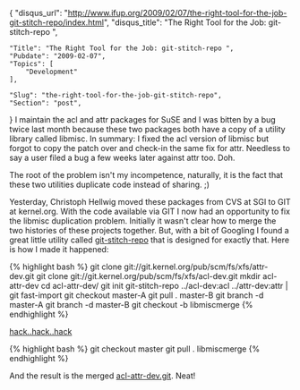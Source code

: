 {
	"disqus_url": "http://www.ifup.org/2009/02/07/the-right-tool-for-the-job-git-stitch-repo/index.html",
	"disqus_title": "The Right Tool for the Job: git-stitch-repo ",

	"Title": "The Right Tool for the Job: git-stitch-repo ",
	"Pubdate": "2009-02-07",
	"Topics": [
		"Development"
	],

	"Slug": "the-right-tool-for-the-job-git-stitch-repo",
	"Section": "post",
}
I maintain the acl and attr packages for SuSE and I was bitten by a bug twice last month because these two packages both have a copy of a utility library called libmisc. In summary: I fixed the acl version of libmisc but forgot to copy the patch over and check-in the same fix for attr. Needless to say a user filed a bug a few weeks later against attr too. Doh.

The root of the problem isn't my incompetence, naturally, it is the fact that these two utilities duplicate code instead of sharing. ;)

Yesterday, Christoph Hellwig moved these packages from CVS at SGI to GIT at kernel.org.  With the code available via GIT I now had an opportunity to fix the libmisc duplication problem. Initially it wasn't clear how to merge the two histories of these projects together. But, with a bit of Googling I found a great little utility called <a href="http://search.cpan.org/~book/Git-FastExport-0.07/script/git-stitch-repo">git-stitch-repo</a> that is designed for exactly that. Here is how I made it happened:

{% highlight bash %}
git clone git://git.kernel.org/pub/scm/fs/xfs/attr-dev.git
git clone git://git.kernel.org/pub/scm/fs/xfs/acl-dev.git
mkdir acl-attr-dev
cd acl-attr-dev/
git init
git-stitch-repo ../acl-dev:acl ../attr-dev:attr | git fast-import
git checkout master-A
git pull . master-B
git branch -d master-A 
git branch -d master-B
git checkout -b libmiscmerge
{% endhighlight %}

<a href="http://ifup.org/git/?p=acl-attr-dev.git;a=commit;h=e540ad31395dfd7e4f07540294a0c52fd8e4021a">hack..hack..hack</a>

{% highlight bash %}
git checkout master
git pull . libmiscmerge
{% endhighlight %}

And the result is the merged <a href="http://ifup.org/git/?p=acl-attr-dev.git">acl-attr-dev.git</a>. Neat!
